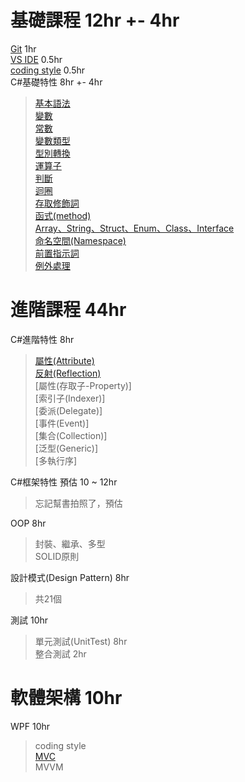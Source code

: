 # 基礎課程  12hr +- 4hr
[Git](/Git版本控制.md)             1hr  
[VS IDE](/VisualStudioIDE.md)          0.5hr  
[coding style](/CodingStyle.md)    0.5hr  
C#基礎特性      8hr +- 4hr
> [基本語法](/基本語法.md)  
> [變數](/變數.md)  
> [常數](/變數.md)  
> [變數類型](/變數.md)    
> [型別轉換](/變數.md)    
> [運算子](/運算子.md)  
> [判斷](/判斷.md)  
> [迴圈](/迴圈.md)  
> [存取修飾詞](/存取修飾詞.md)  
> [函式(method)](/函式.md)  
> [Array、String、Struct、Enum、Class、Interface](/多個類型.md
)  
> [命名空間(Namespace)](/命名空間.md)  
> [前置指示詞](/前置處理指示詞.md)  
> [例外處理](/例外處理.md)  

# 進階課程  44hr
C#進階特性 8hr
> [屬性(Attribute)](/屬性Attribute.md)  
> [反射(Reflection)](/反射Reflection.md)  
> [屬性(存取子-Property)]  
> [索引子(Indexer)]  
> [委派(Delegate)]  
> [事件(Event)]  
> [集合(Collection)]  
> [泛型(Generic)]  
> [多執行序] 

C#框架特性  預估 10 ~ 12hr  
 > 忘記幫書拍照了，預估  

OOP 8hr
> 封裝、繼承、多型  
> SOLID原則  

設計模式(Design Pattern) 8hr  
> 共21個  

測試 10hr
> 單元測試(UnitTest)    8hr  
> 整合測試              2hr

# 軟體架構  10hr
WPF 10hr  
> coding style  
> [MVC](/MVC.md)  
> MVVM  
